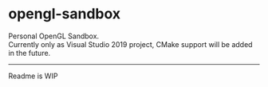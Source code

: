 # opengl-sandbox
Personal OpenGL Sandbox.   
Currently only as Visual Studio 2019 project, CMake support will be added in the future.

---

Readme is WIP
